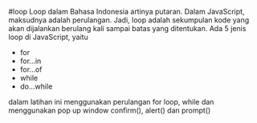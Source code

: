 #loop
Loop dalam Bahasa Indonesia artinya putaran. Dalam JavaScript, maksudnya adalah perulangan. Jadi, loop adalah sekumpulan kode yang akan dijalankan berulang kali sampai batas yang ditentukan.
Ada 5 jenis loop di JavaScript, yaitu
- for
- for...in
- for...of
- while
- do...while

dalam latihan ini menggunakan perulangan for loop, while dan menggunakan pop up window confirm(), alert() dan prompt()
